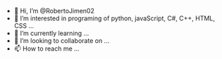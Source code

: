 - 👋 Hi, I’m @RobertoJimen02
- 👀 I’m interested in programing of python, javaScript, C#, C++, HTML, CSS ...
- 🌱 I’m currently learning ...
- 💞️ I’m looking to collaborate on ...
- 📫 How to reach me ...

<!---
RobertoJimen02/RobertoJimen02 is a ✨ special ✨ repository because its `README.md` (this file) appears on your GitHub profile.
You can click the Preview link to take a look at your changes.
--->

